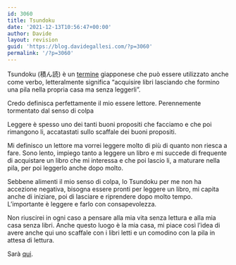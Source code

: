 ```yaml
---
id: 3060
title: Tsundoku
date: '2021-12-13T10:56:47+00:00'
author: Davide
layout: revision
guid: 'https://blog.davidegallesi.com/?p=3060'
permalink: '/?p=3060'
---
```


Tsundoku (積ん読) è un [termine](https://en.wikipedia.org/wiki/Tsundoku) giapponese che può essere utilizzato anche come verbo, letteralmente significa “acquisire libri lasciando che formino una pila nella propria casa ma senza leggerli”.

Credo definisca perfettamente il mio essere lettore. Perennemente tormentato dal senso di colpa

Leggere è spesso uno dei tanti buoni propositi che facciamo e che poi rimangono li, accatastati sullo scaffale dei buoni propositi.

Mi definisco un lettore ma vorrei leggere molto di più di quanto non riesca a fare. Sono lento, impiego tanto a leggere un libro e mi succede di frequente di acquistare un libro che mi interessa e che poi lascio li, a maturare nella pila, per poi leggerlo anche dopo molto.

Sebbene alimenti il mio senso di colpa, lo Tsundoku per me non ha accezione negativa, bisogna essere pronti per leggere un libro, mi capita anche di iniziare, poi di lasciare e riprendere dopo molto tempo. L’importante è leggere e farlo con consapevolezza.

Non riuscirei in ogni caso a pensare alla mia vita senza lettura e alla mia casa senza libri. Anche questo luogo è la mia casa, mi piace così l’idea di avere anche qui uno scaffale con i libri letti e un comodino con la pila in attesa di lettura.

Sarà [qui](https://davidegallesi.com/tsundoku).